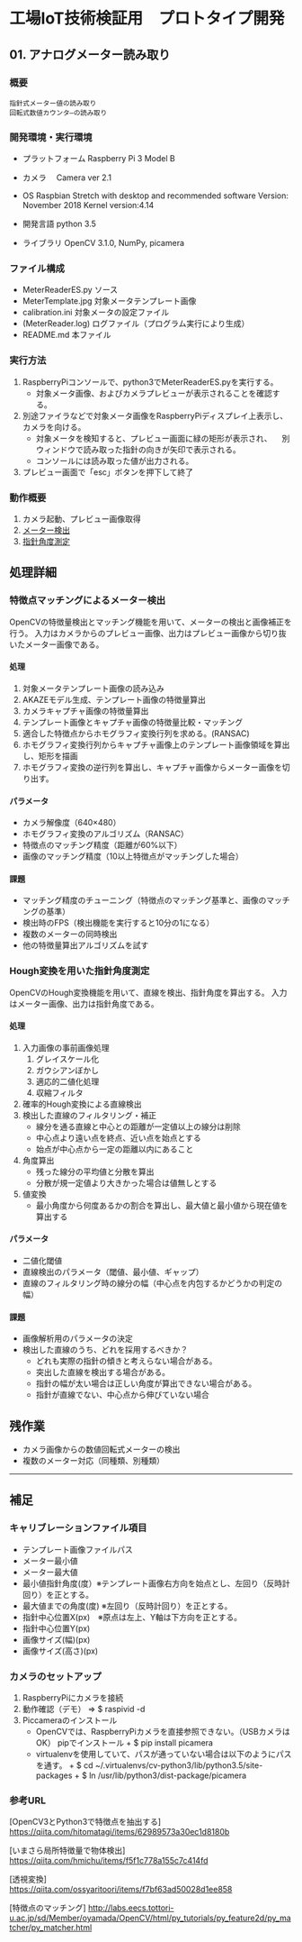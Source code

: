 # 工場IoT技術検証用　プロトタイプ開発
## 01. アナログメーター読み取り

### 概要
    指針式メーター値の読み取り
    回転式数値カウンタ―の読み取り

### 開発環境・実行環境
* プラットフォーム
  Raspberry Pi 3 Model B
* カメラ
　Camera ver 2.1
* OS
  Raspbian Stretch with desktop and recommended software
	Version: November 2018	Kernel version:4.14

* 開発言語
    python 3.5
* ライブラリ
    OpenCV 3.1.0, NumPy, picamera

### ファイル構成
* MeterReaderES.py      ソース
* MeterTemplate.jpg     対象メータテンプレート画像
* calibration.ini       対象メータの設定ファイル
* (MeterReader.log)     ログファイル（プログラム実行により生成）
* README.md             本ファイル

### 実行方法
1. RaspberryPiコンソールで、python3でMeterReaderES.pyを実行する。
    * 対象メータ画像、およびカメラプレビューが表示されることを確認する。
2. 別途ファイラなどで対象メータ画像をRaspberryPiディスプレイ上表示し、カメラを向ける。
    * 対象メータを検知すると、プレビュー画面に緑の矩形が表示され、
    　別ウィンドウで読み取った指針の向きが矢印で表示される。
    * コンソールには読み取った値が出力される。
3. プレビュー画面で「esc」ボタンを押下して終了


### 動作概要

1. カメラ起動、プレビュー画像取得
2. [メーター検出](#特徴点マッチングによるメーター検出)
3. [指針角度測定](#Hough変換を用いた指針角度測定)


## 処理詳細

### 特徴点マッチングによるメーター検出

OpenCVの特徴量検出とマッチング機能を用いて、メーターの検出と画像補正を行う。
入力はカメラからのプレビュー画像、出力はプレビュー画像から切り抜いたメーター画像である。

#### 処理
1. 対象メータテンプレート画像の読み込み
2. AKAZEモデル生成、テンプレート画像の特徴量算出
3. カメラキャプチャ画像の特徴量算出
4. テンプレート画像とキャプチャ画像の特徴量比較・マッチング
5. 適合した特徴点からホモグラフィ変換行列を求める。(RANSAC)
6. ホモグラフィ変換行列からキャプチャ画像上のテンプレート画像領域を算出し、矩形を描画
7. ホモグラフィ変換の逆行列を算出し、キャプチャ画像からメーター画像を切り出す。

#### パラメータ
* カメラ解像度（640×480）
* ホモグラフィ変換のアルゴリズム（RANSAC）
* 特徴点のマッチング精度（距離が60%以下）
* 画像のマッチング精度（10以上特徴点がマッチングした場合）

#### 課題
* マッチング精度のチューニング（特徴点のマッチング基準と、画像のマッチングの基準）
* 検出時のFPS（検出機能を実行すると10分の1になる）
* 複数のメーターの同時検出
* 他の特徴量算出アルゴリズムを試す


### Hough変換を用いた指針角度測定

OpenCVのHough変換機能を用いて、直線を検出、指針角度を算出する。
入力はメーター画像、出力は指針角度である。

#### 処理
1. 入力画像の事前画像処理
    1. グレイスケール化
    2. ガウシアンぼかし
    3. 適応的二値化処理
    4. 収縮フィルタ
2. 確率的Hough変換による直線検出
3. 検出した直線のフィルタリング・補正
	* 線分を通る直線と中心との距離が一定値以上の線分は削除
	* 中心点より遠い点を終点、近い点を始点とする
    * 始点が中心点から一定の距離以内にあること
4. 角度算出
	* 残った線分の平均値と分散を算出
    * 分散が規一定値より大きかった場合は値無しとする
5. 値変換
	* 最小角度から何度あるかの割合を算出し、最大値と最小値から現在値を算出する


#### パラメータ
* 二値化閾値
* 直線検出のパラメータ（閾値、最小値、ギャップ）
* 直線のフィルタリング時の線分の幅（中心点を内包するかどうかの判定の幅）


#### 課題
* 画像解析用のパラメータの決定
* 検出した直線のうち、どれを採用するべきか？
	* どれも実際の指針の傾きと考えらない場合がある。
	* 突出した直線を検出する場合がある。
	* 指針の幅が太い場合は正しい角度が算出できない場合がある。
	* 指針が直線でない、中心点から伸びていない場合


## 残作業
* カメラ画像からの数値回転式メーターの検出
* 複数のメーター対応（同種類、別種類）

-------------------------------------------------------------------------------
## 補足

### キャリブレーションファイル項目
* テンプレート画像ファイルパス
* メーター最小値
* メーター最大値
* 最小値指針角度(度）※テンプレート画像右方向を始点とし、左回り（反時計回り）を正とする。
* 最大値までの角度(度) ※左回り（反時計回り）を正とする。
* 指針中心位置X(px)　※原点は左上、Y軸は下方向を正とする。
* 指針中心位置Y(px)
* 画像サイズ(幅)(px)
* 画像サイズ(高さ)(px)



### カメラのセットアップ

1. RaspberryPiにカメラを接続
2. 動作確認（デモ） => $ raspivid -d
3. Piccameraのインストール
    * OpenCVでは、RaspberryPiカメラを直接参照できない。（USBカメラはOK）
      pipでインストール + 
      $ pip install picamera
    * virtualenvを使用していて、パスが通っていない場合は以下のようにパスを通す。 +
      $ cd ~/.virtualenvs/cv-python3/lib/python3.5/site-packages + 
      $ ln /usr/lib/python3/dist-package/picamera  


### 参考URL
[OpenCV3とPython3で特徴点を抽出する]  
https://qiita.com/hitomatagi/items/62989573a30ec1d8180b

[いまさら局所特徴量で物体検出]  
https://qiita.com/hmichu/items/f5f1c778a155c7c414fd

[透視変換]  
https://qiita.com/ossyaritoori/items/f7bf63ad50028d1ee858

[特徴点のマッチング]
http://labs.eecs.tottori-u.ac.jp/sd/Member/oyamada/OpenCV/html/py_tutorials/py_feature2d/py_matcher/py_matcher.html
